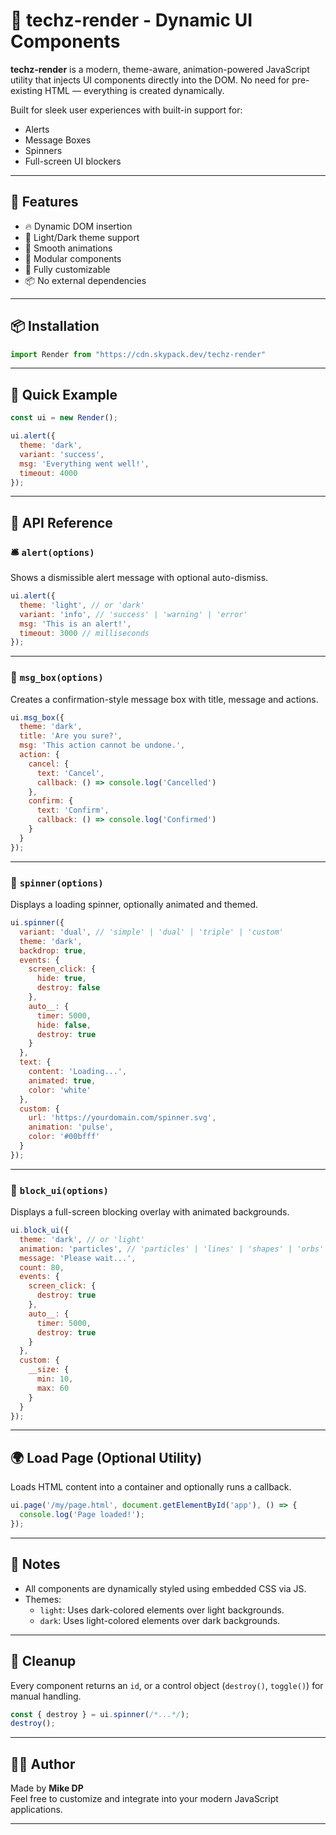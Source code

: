 # 🧩 techz-render - Dynamic UI Components

**techz-render** is a modern, theme-aware, animation-powered JavaScript utility that injects UI components directly into the DOM. No need for pre-existing HTML — everything is created dynamically.

Built for sleek user experiences with built-in support for:
- Alerts
- Message Boxes
- Spinners
- Full-screen UI blockers

---

## 🚀 Features

- 🔥 Dynamic DOM insertion
- 🎨 Light/Dark theme support
- 💫 Smooth animations
- 🧱 Modular components
- 🧩 Fully customizable
- 📦 No external dependencies

---

## 📦 Installation

```js
import Render from "https://cdn.skypack.dev/techz-render"
```

---

## 🧪 Quick Example

```js
const ui = new Render();

ui.alert({
  theme: 'dark',
  variant: 'success',
  msg: 'Everything went well!',
  timeout: 4000
});
```

---

## 🧰 API Reference

### 🛎️ `alert(options)`

Shows a dismissible alert message with optional auto-dismiss.

```js
ui.alert({
  theme: 'light', // or 'dark'
  variant: 'info', // 'success' | 'warning' | 'error'
  msg: 'This is an alert!',
  timeout: 3000 // milliseconds
});
```

---

### 💬 `msg_box(options)`

Creates a confirmation-style message box with title, message and actions.

```js
ui.msg_box({
  theme: 'dark',
  title: 'Are you sure?',
  msg: 'This action cannot be undone.',
  action: {
    cancel: {
      text: 'Cancel',
      callback: () => console.log('Cancelled')
    },
    confirm: {
      text: 'Confirm',
      callback: () => console.log('Confirmed')
    }
  }
});
```

---

### 🔄 `spinner(options)`

Displays a loading spinner, optionally animated and themed.

```js
ui.spinner({
  variant: 'dual', // 'simple' | 'dual' | 'triple' | 'custom'
  theme: 'dark',
  backdrop: true,
  events: {
    screen_click: {
      hide: true,
      destroy: false
    },
    auto__: {
      timer: 5000,
      hide: false,
      destroy: true
    }
  },
  text: {
    content: 'Loading...',
    animated: true,
    color: 'white'
  },
  custom: {
    url: 'https://yourdomain.com/spinner.svg',
    animation: 'pulse',
    color: '#00bfff'
  }
});
```

---

### 🚫 `block_ui(options)`

Displays a full-screen blocking overlay with animated backgrounds.

```js
ui.block_ui({
  theme: 'dark', // or 'light'
  animation: 'particles', // 'particles' | 'lines' | 'shapes' | 'orbs'
  message: 'Please wait...',
  count: 80,
  events: {
    screen_click: {
      destroy: true
    },
    auto__: {
      timer: 5000,
      destroy: true
    }
  },
  custom: {
    __size: {
      min: 10,
      max: 60
    }
  }
});
```

---

## 🌍 Load Page (Optional Utility)

Loads HTML content into a container and optionally runs a callback.

```js
ui.page('/my/page.html', document.getElementById('app'), () => {
  console.log('Page loaded!');
});
```

---

## 📌 Notes

- All components are dynamically styled using embedded CSS via JS.
- Themes:
  - `light`: Uses dark-colored elements over light backgrounds.
  - `dark`: Uses light-colored elements over dark backgrounds.

---

## 🧹 Cleanup

Every component returns an `id`, or a control object (`destroy()`, `toggle()`) for manual handling.

```js
const { destroy } = ui.spinner(/*...*/);
destroy();
```

---

## 🧑‍💻 Author

Made by **Mike DP**  
Feel free to customize and integrate into your modern JavaScript applications.

---